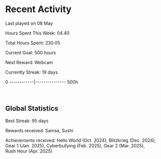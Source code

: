 # Recent Activity
Last played on 08 May  

Hours Spent This Week: 04.40  

Total Hours Spent: 230.05  

Current Goal: 500 hours  

Next Reward: Webcam

Currently Streak: 19 days 

0 ------------|--------------- 500h  
<br><br>

## Global Statistics
Best Streak: 95 days

Rewards received: Samsa, Sushi

Achievements received: Hello World (Oct. 2024), Blitzkrieg (Dec. 2024), Gear 1 (Jan. 2025), Cyberbullying (Feb. 2025), Gear 2 (Mar. 2025),  
Rush Hour (Apr. 2025)
